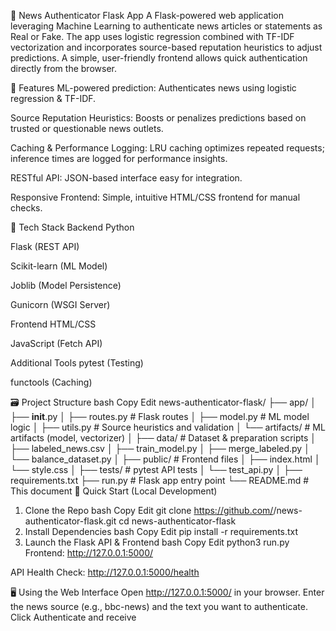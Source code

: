 📰 News Authenticator Flask App
A Flask-powered web application leveraging Machine Learning to authenticate news articles or statements as Real or Fake. The app uses logistic regression combined with TF-IDF vectorization and incorporates source-based reputation heuristics to adjust predictions. A simple, user-friendly frontend allows quick authentication directly from the browser.

🌟 Features
ML-powered prediction: Authenticates news using logistic regression & TF-IDF.

Source Reputation Heuristics: Boosts or penalizes predictions based on trusted or questionable news outlets.

Caching & Performance Logging: LRU caching optimizes repeated requests; inference times are logged for performance insights.

RESTful API: JSON-based interface easy for integration.

Responsive Frontend: Simple, intuitive HTML/CSS frontend for manual checks.

🔧 Tech Stack
Backend
Python

Flask (REST API)

Scikit-learn (ML Model)

Joblib (Model Persistence)

Gunicorn (WSGI Server)

Frontend
HTML/CSS

JavaScript (Fetch API)

Additional Tools
pytest (Testing)

functools (Caching)

🗃 Project Structure
bash
Copy
Edit
news-authenticator-flask/
├── app/
│   ├── __init__.py
│   ├── routes.py         # Flask routes
│   ├── model.py          # ML model logic
│   ├── utils.py          # Source heuristics and validation
│   └── artifacts/        # ML artifacts (model, vectorizer)
│
├── data/                 # Dataset & preparation scripts
│   ├── labeled_news.csv
│   ├── train_model.py
│   ├── merge_labeled.py
│   └── balance_dataset.py
│
├── public/               # Frontend files
│   ├── index.html
│   └── style.css
│
├── tests/                # pytest API tests
│   └── test_api.py
│
├── requirements.txt
├── run.py                # Flask app entry point
└── README.md             # This document
🚀 Quick Start (Local Development)
1. Clone the Repo
bash
Copy
Edit
git clone https://github.com/<your-username>/news-authenticator-flask.git
cd news-authenticator-flask
2. Install Dependencies
bash
Copy
Edit
pip install -r requirements.txt
3. Launch the Flask API & Frontend
bash
Copy
Edit
python3 run.py
Frontend: http://127.0.0.1:5000/

API Health Check: http://127.0.0.1:5000/health

🖥 Using the Web Interface
Open http://127.0.0.1:5000/ in your browser. Enter the news source (e.g., bbc-news) and the text you want to authenticate. Click Authenticate and receive